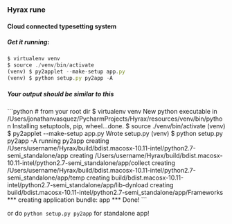 <h3> Hyrax rune </h3> 
<h4> Cloud connected typesetting system </h4>

<h5>Get it running:</h5>

```javascript
$ virtualenv venv
$ source ./venv/bin/activate
(venv) $ py2applet --make-setup app.py
(venv) $ python setup.py py2app -A 
```

<h5>Your output should be similar to this</h5>
```python
# from your root dir
$ virtualenv venv
    New python executable in /Users/jonathanvasquez/PycharmProjects/Hyrax/resources/venv/bin/python
    Installing setuptools, pip, wheel...done.
$ source ./venv/bin/activate  
(venv) $ py2applet --make-setup app.py
    Wrote setup.py
(venv) $ python setup.py py2app -A
    running py2app
    creating /Users/username/Hyrax/build/bdist.macosx-10.11-intel/python2.7-semi_standalone/app
    creating /Users/username/Hyrax/build/bdist.macosx-10.11-intel/python2.7-semi_standalone/app/collect
    creating /Users/username/Hyrax/build/bdist.macosx-10.11-intel/python2.7-semi_standalone/app/temp
    creating build/bdist.macosx-10.11-intel/python2.7-semi_standalone/app/lib-dynload
    creating build/bdist.macosx-10.11-intel/python2.7-semi_standalone/app/Frameworks
    *** creating application bundle: app ***
    Done!
```

or do `python setup.py py2app` for standalone app!